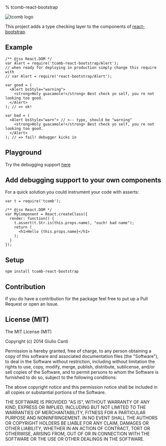 % tcomb-react-bootstrap

![tcomb logo](http://gcanti.github.io/resources/tcomb/logo.png)

This project adds a type checking layer to the components of [react-bootstrap](https://github.com/react-bootstrap/react-bootstrap). 

## Example

    /** @jsx React.DOM */
    var Alert = require('tcomb-react-bootstrap/Alert');
    // when ready for deploying in production simply change this require with
    // var Alert = require('react-bootstrap/Alert');

    var good = (
      <Alert bsStyle="warning">
        <strong>Holy guacamole!</strong> Best check yo self, you re not looking too good.
      </Alert>
    ); // => ok!

    var bad = (
      <Alert bsStyle="warn"> // <-- typo, should be "warning"
        <strong>Holy guacamole!</strong> Best check yo self, you re not looking too good.
      </Alert>
    ); // => fail! debugger kicks in

## Playground

Try the debugging support [here](https://gcanti.github.io/resources/tcomb-react-bootstrap/playground/playground.html)

## Add debugging support to your own components

For a quick solution you could instrument your code with asserts:

    var t = require('tcomb');

    /** @jsx React.DOM */
    var MyComponent = React.createClass({
      render: function() {
        t.assert(t.Str.is(this.props.name), "ouch! bad name");
        return (
          <h1>Hello {this.props.name}</h1>
        );
      }
    });

## Setup

    npm install tcomb-react-bootstrap

## Contribution

If you do have a contribution for the package feel free to put up a Pull Request or open an Issue.

## License (MIT)

The MIT License (MIT)

Copyright (c) 2014 Giulio Canti

Permission is hereby granted, free of charge, to any person obtaining a copy
of this software and associated documentation files (the "Software"), to deal
in the Software without restriction, including without limitation the rights
to use, copy, modify, merge, publish, distribute, sublicense, and/or sell
copies of the Software, and to permit persons to whom the Software is
furnished to do so, subject to the following conditions:

The above copyright notice and this permission notice shall be included in all
copies or substantial portions of the Software.

THE SOFTWARE IS PROVIDED "AS IS", WITHOUT WARRANTY OF ANY KIND, EXPRESS OR
IMPLIED, INCLUDING BUT NOT LIMITED TO THE WARRANTIES OF MERCHANTABILITY,
FITNESS FOR A PARTICULAR PURPOSE AND NONINFRINGEMENT. IN NO EVENT SHALL THE
AUTHORS OR COPYRIGHT HOLDERS BE LIABLE FOR ANY CLAIM, DAMAGES OR OTHER
LIABILITY, WHETHER IN AN ACTION OF CONTRACT, TORT OR OTHERWISE, ARISING FROM,
OUT OF OR IN CONNECTION WITH THE SOFTWARE OR THE USE OR OTHER DEALINGS IN THE
SOFTWARE.